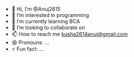 - 👋 Hi, I’m @Anuj2615
- 👀 I’m interested in programming
- 🌱 I’m currently learning BCA
- 💞️ I’m looking to collaborate on 
- 📫 How to reach me kusha2614anuj@gmail.com
- 😄 Pronouns: ...
- ⚡ Fun fact: ...
